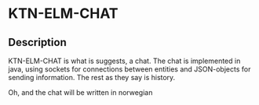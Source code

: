 KTN-ELM-CHAT
===========

## Description

KTN-ELM-CHAT is what is suggests, a chat.
The chat is implemented in java, using sockets for connections between
entities and JSON-objects for sending information.
The rest as they say is history.

Oh, and the chat will be written in norwegian


